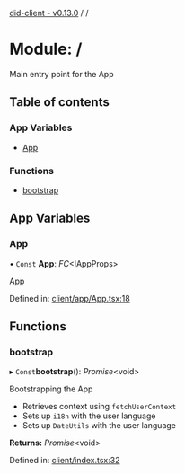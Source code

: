 [did-client - v0.13.0](../README.md) / /

# Module: /

Main entry point for the App

## Table of contents

### App Variables

- [App](_.md#app)

### Functions

- [bootstrap](_.md#bootstrap)

## App Variables

### App

• `Const` **App**: *FC*<IAppProps\>

App

Defined in: [client/app/App.tsx:18](https://github.com/Puzzlepart/did/blob/dev/client/app/App.tsx#L18)

## Functions

### bootstrap

▸ `Const`**bootstrap**(): *Promise*<void\>

Bootstrapping the App

* Retrieves context using `fetchUserContext`
* Sets up `i18n` with the user language
* Sets up `DateUtils` with the user language

**Returns:** *Promise*<void\>

Defined in: [client/index.tsx:32](https://github.com/Puzzlepart/did/blob/dev/client/index.tsx#L32)
